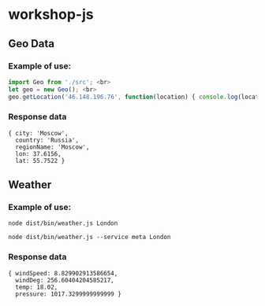 # workshop-js

## Geo Data
### Example of use:

```javascript
import Geo from './src'; <br>
let geo = new Geo(); <br>
geo.getLocation('46.148.196.76', function(location) { console.log(location); })
```
### Response data
```
{ city: 'Moscow',
  country: 'Russia',
  regionName: 'Moscow',
  lon: 37.6156,
  lat: 55.7522 }
```

## Weather

### Example of use:
```
node dist/bin/weather.js London
```
```
node dist/bin/weather.js --service meta London
```

### Response data
```
{ windSpeed: 8.829902913586654,
  windDeg: 256.60404204585217,
  temp: 18.02,
  pressure: 1017.3299999999999 }
```
